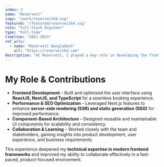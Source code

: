 ```yaml
---
index: 2
name: "Reserveit"
logo: "/work/reserveitbd.svg"
featured: "/featured/reserveitbd.svg"
role: "Full-Stack Engineer"
type: "Full-time"
timeline: "2021-2023"
ref_urls:
  - name: "Reserveit Bangladesh"
    url: "https://reserveitbd.com"
description: "At Reserveit, I played a key role in developing the frontend for one of the first restaurant reservation platforms in Bangladesh. This platform streamlined the dining experience by enabling users to book tables online with ease."
---
```


# **My Role & Contributions**

- **Frontend Development** – Built and optimized the user interface using **ReactJS, NextJS, and TypeScript** for a seamless booking experience.
- **Performance & SEO Optimization** – Leveraged Next.js features to enhance **server-side rendering (SSR) and static generation (SSG)** for improved performance.
- **Component-Based Architecture** – Designed reusable and maintainable UI components for scalability and consistency.
- **Collaboration & Learning** – Worked closely with the team and stakeholders, gaining insights into product development, user experience, and business requirements.

This experience deepened my **technical expertise in modern frontend frameworks** and improved my ability to collaborate effectively in a fast-paced, product-focused environment.
